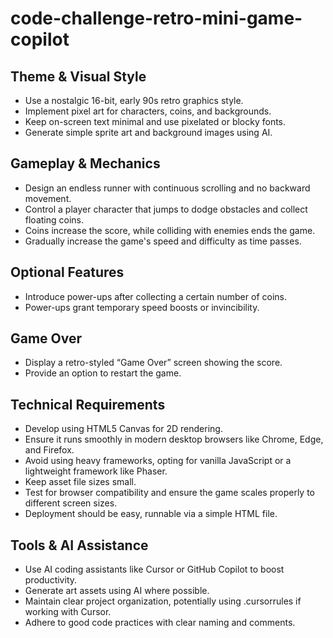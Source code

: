 # code-challenge-retro-mini-game-copilot

## Theme & Visual Style

- Use a nostalgic 16-bit, early 90s retro graphics style.
- Implement pixel art for characters, coins, and backgrounds.
- Keep on-screen text minimal and use pixelated or blocky fonts.
- Generate simple sprite art and background images using AI.

## Gameplay & Mechanics

- Design an endless runner with continuous scrolling and no backward movement.
- Control a player character that jumps to dodge obstacles and collect floating coins.
- Coins increase the score, while colliding with enemies ends the game.
- Gradually increase the game's speed and difficulty as time passes.

## Optional Features

- Introduce power-ups after collecting a certain number of coins.
- Power-ups grant temporary speed boosts or invincibility.

## Game Over

- Display a retro-styled “Game Over” screen showing the score.
- Provide an option to restart the game.

## Technical Requirements

- Develop using HTML5 Canvas for 2D rendering.
- Ensure it runs smoothly in modern desktop browsers like Chrome, Edge, and Firefox.
- Avoid using heavy frameworks, opting for vanilla JavaScript or a lightweight framework like Phaser.
- Keep asset file sizes small.
- Test for browser compatibility and ensure the game scales properly to different screen sizes.
- Deployment should be easy, runnable via a simple HTML file.

## Tools & AI Assistance

- Use AI coding assistants like Cursor or GitHub Copilot to boost productivity.
- Generate art assets using AI where possible.
- Maintain clear project organization, potentially using .cursorrules if working with Cursor.
- Adhere to good code practices with clear naming and comments.

